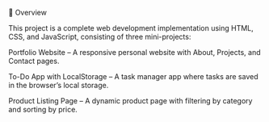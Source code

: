 📌 Overview

This project is a complete web development implementation using HTML, CSS, and JavaScript, consisting of three mini-projects:

Portfolio Website – A responsive personal website with About, Projects, and Contact pages.

To-Do App with LocalStorage – A task manager app where tasks are saved in the browser’s local storage.

Product Listing Page – A dynamic product page with filtering by category and sorting by price.
